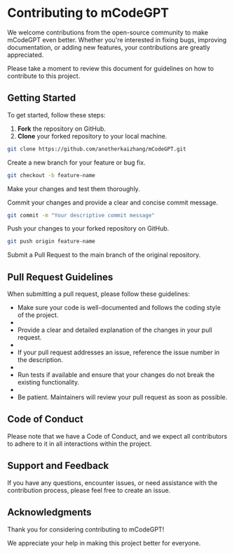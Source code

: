 # Contributing to mCodeGPT

We welcome contributions from the open-source community to make mCodeGPT even better. Whether you're interested in fixing bugs, improving documentation, or adding new features, your contributions are greatly appreciated.

Please take a moment to review this document for guidelines on how to contribute to this project.

## Getting Started

To get started, follow these steps:

1. **Fork** the repository on GitHub.
2. **Clone** your forked repository to your local machine.

```bash
git clone https://github.com/anotherkaizhang/mCodeGPT.git
```

Create a new branch for your feature or bug fix.
```bash
git checkout -b feature-name
```

Make your changes and test them thoroughly.

Commit your changes and provide a clear and concise commit message.

```bash
git commit -m "Your descriptive commit message"
```

Push your changes to your forked repository on GitHub.

```bash
git push origin feature-name
```
Submit a Pull Request to the main branch of the original repository.

## Pull Request Guidelines

When submitting a pull request, please follow these guidelines:

- Make sure your code is well-documented and follows the coding style of the project.
- 
- Provide a clear and detailed explanation of the changes in your pull request.
- 
- If your pull request addresses an issue, reference the issue number in the description.
- 
- Run tests if available and ensure that your changes do not break the existing functionality.
- 
- Be patient. Maintainers will review your pull request as soon as possible.
  
## Code of Conduct
Please note that we have a Code of Conduct, and we expect all contributors to adhere to it in all interactions within the project.

## Support and Feedback
If you have any questions, encounter issues, or need assistance with the contribution process, please feel free to create an issue.

## Acknowledgments
Thank you for considering contributing to mCodeGPT!

We appreciate your help in making this project better for everyone.
